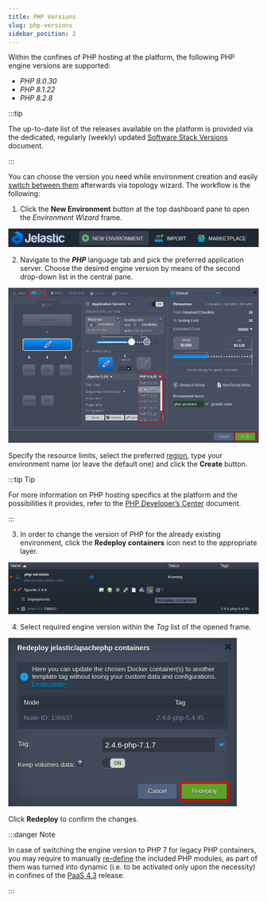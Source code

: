 ```yaml
---
title: PHP Versions
slug: php-versions
sidebar_position: 2
---
```


<!-- ## PHP Versions -->

Within the confines of PHP hosting at the platform, the following PHP engine versions are supported:

- _PHP 8.0.30_
- _PHP 8.1.22_
- _PHP 8.2.8_

:::tip

The up-to-date list of the releases available on the platform is provided via the dedicated, regularly (weekly) updated [Software Stack Versions](/quickstart/software-stack-versions) document.

:::

You can choose the version you need while environment creation and easily [switch between them](/php/php-versions) afterwards via topology wizard. The workflow is the following:

1. Click the **New Environment** button at the top dashboard pane to open the _Environment Wizard_ frame.

<div style={{
    display:'flex',
    justifyContent: 'center',
    margin: '0 0 1rem 0'
}}>

![Locale Dropdown](./img/PHPVersions/01-new-environment-button.png)

</div>

2. Navigate to the **_PHP_** language tab and pick the preferred application server. Choose the desired engine version by means of the second drop-down list in the central pane.

<div style={{
    display:'flex',
    justifyContent: 'center',
    margin: '0 0 1rem 0'
}}>

![Locale Dropdown](./img/PHPVersions/02-php-environment-wizard.png)

</div>

Specify the resource limits, select the preferred [region](/environment-management/environment-regions/choosing-a-region), type your environment name (or leave the default one) and click the **Create** button.

:::tip Tip

For more information on PHP hosting specifics at the platform and the possibilities it provides, refer to the [PHP Developer’s Center](/php/php-apps-specifications/php-extensions) document.

:::

3. In order to change the version of PHP for the already existing environment, click the **Redeploy containers** icon next to the appropriate layer.

<div style={{
    display:'flex',
    justifyContent: 'center',
    margin: '0 0 1rem 0'
}}>

![Locale Dropdown](./img/PHPVersions/03-php-redeploy-button.png)

</div>

4. Select required engine version within the _Tag_ list of the opened frame.

<div style={{
    display:'flex',
    justifyContent: 'center',
    margin: '0 0 1rem 0'
}}>

![Locale Dropdown](./img/PHPVersions/04-php-redeploy-dialog.png)

</div>

Click **Redeploy** to confirm the changes.

:::danger Note

In case of switching the engine version to PHP 7 for legacy PHP containers, you may require to manually [re-define](/php/php-apps-specifications/php-extensions) the included PHP modules, as part of them was turned into dynamic (i.e. to be activated only upon the necessity) in confines of the [PaaS 4.3](/category/platform-overview) release.

:::
